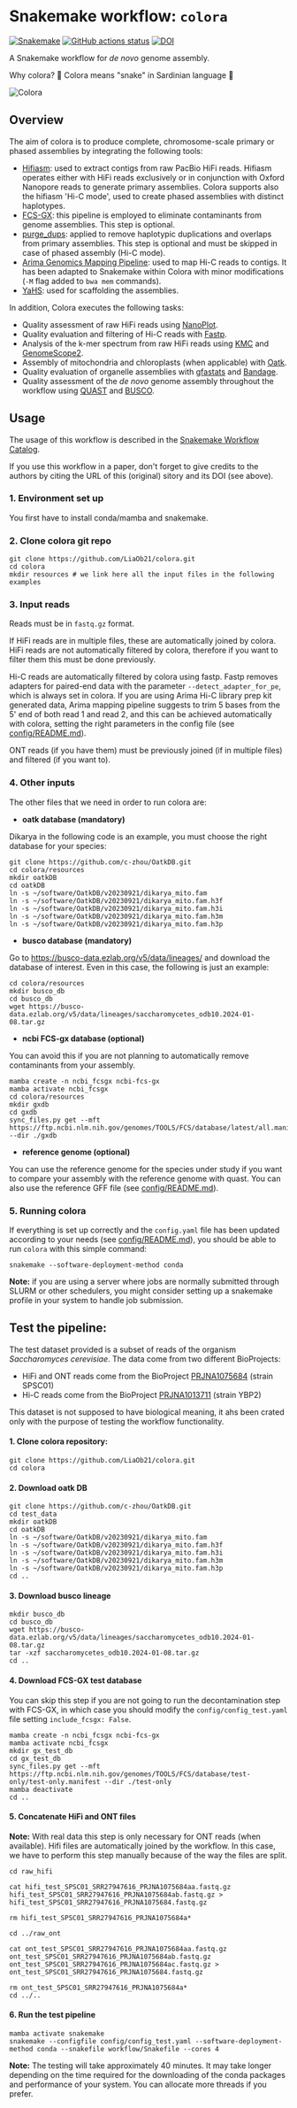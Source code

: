 # Snakemake workflow: `colora`

[![Snakemake](https://img.shields.io/badge/snakemake-≥6.3.0-brightgreen.svg)](https://snakemake.github.io)
[![GitHub actions status](https://github.com/LiaOb21/colora/workflows/Tests/badge.svg?branch=main)](https://github.com/LiaOb21/colora/actions?query=branch%3Amain+workflow%3ATests)
[![DOI](https://zenodo.org/badge/730752023.svg)](https://zenodo.org/doi/10.5281/zenodo.10728679)

A Snakemake workflow for *de novo* genome assembly.

Why colora? :snake: Colora means "snake" in Sardinian language :snake: 

![Colora](https://github.com/LiaOb21/colora/assets/96196229/20fbc901-ae09-4c02-9278-f996e834a7ea)

## Overview

The aim of colora is to produce complete, chromosome-scale primary or phased assemblies by integrating the following tools:

- [Hifiasm](https://github.com/chhylp123/hifiasm): used to extract contigs from raw PacBio HiFi reads. Hifiasm operates either with HiFi reads exclusively or in conjunction with Oxford Nanopore reads to generate primary assemblies. Colora supports also the hifiasm 'Hi-C mode', used to create phased assemblies with distinct haplotypes.
- [FCS-GX](https://github.com/ncbi/fcs-gx): this pipeline is employed to eliminate contaminants from genome assemblies. This step is optional.
- [purge_dups](https://github.com/dfguan/purge_dups): applied to remove haplotypic duplications and overlaps from primary assemblies. This step is optional and must be skipped in case of phased assembly (Hi-C mode).
- [Arima Genomics Mapping Pipeline](https://github.com/ArimaGenomics/mapping_pipeline): used to map Hi-C reads to contigs. It has been adapted to Snakemake within Colora with minor modifications (`-M` flag added to `bwa mem` commands).
- [YaHS](https://github.com/c-zhou/yahs): used for scaffolding the assemblies.

In addition, Colora executes the following tasks:

- Quality assessment of raw HiFi reads using [NanoPlot](https://github.com/wdecoster/NanoPlot).
- Quality evaluation and filtering of Hi-C reads with [Fastp](https://github.com/OpenGene/fastp).
- Analysis of the k-mer spectrum from raw HiFi reads using [KMC](https://github.com/refresh-bio/KMC) and [GenomeScope2](https://github.com/tbenavi1/genomescope2.0).
- Assembly of mitochondria and chloroplasts (when applicable) with [Oatk](https://github.com/c-zhou/oatk).
- Quality evaluation of organelle assemblies with [gfastats](https://github.com/vgl-hub/gfastats) and [Bandage](https://github.com/rrwick/Bandage).
- Quality assessment of the *de novo* genome assembly throughout the workflow using [QUAST](https://github.com/ablab/quast) and [BUSCO](https://gitlab.com/ezlab/busco/-/releases#5.7.0).

## Usage

The usage of this workflow is described in the [Snakemake Workflow Catalog](https://snakemake.github.io/snakemake-workflow-catalog/?usage=LiaOb21%2Fcolora).

If you use this workflow in a paper, don't forget to give credits to the authors by citing the URL of this (original) <colora> sitory and its DOI (see above).

### 1. Environment set up

You first have to install conda/mamba and snakemake.

### 2. Clone colora git repo

```
git clone https://github.com/LiaOb21/colora.git
cd colora
mkdir resources # we link here all the input files in the following examples
```

### 3. Input reads

Reads must be in `fastq.gz` format.

If HiFi reads are in multiple files, these are automatically joined by colora. HiFi reads are not automatically filtered by colora, therefore if you want to filter them this must be done previously.

Hi-C reads are automatically filtered by colora using fastp. Fastp removes adapters for paired-end data with the parameter `--detect_adapter_for_pe`, which is always set in colora. If you are using Arima Hi-C library prep kit generated data, Arima mapping pipeline suggests to trim 5 bases from the 5' end of both read 1 and read 2, and this can be achieved automatically with colora, setting the right parameters in the config file (see [config/README.md](https://github.com/LiaOb21/colora/blob/main/config/README.md)).

ONT reads (if you have them) must be previously joined (if in multiple files) and filtered (if you want to).

### 4. Other inputs

The other files that we need in order to run colora are:

- **oatk database (mandatory)**

Dikarya in the following code is an example, you must choose the right database for your species:

```
git clone https://github.com/c-zhou/OatkDB.git
cd colora/resources
mkdir oatkDB
cd oatkDB
ln -s ~/software/OatkDB/v20230921/dikarya_mito.fam
ln -s ~/software/OatkDB/v20230921/dikarya_mito.fam.h3f
ln -s ~/software/OatkDB/v20230921/dikarya_mito.fam.h3i
ln -s ~/software/OatkDB/v20230921/dikarya_mito.fam.h3m
ln -s ~/software/OatkDB/v20230921/dikarya_mito.fam.h3p
```

- **busco database (mandatory)**

Go to https://busco-data.ezlab.org/v5/data/lineages/ and download the database of interest.
Even in this case, the following is just an example:

```
cd colora/resources
mkdir busco_db
cd busco_db
wget https://busco-data.ezlab.org/v5/data/lineages/saccharomycetes_odb10.2024-01-08.tar.gz
```

- **ncbi FCS-gx database (optional)** 

You can avoid this if you are not planning to automatically remove contaminants from your assembly.

```
mamba create -n ncbi_fcsgx ncbi-fcs-gx
mamba activate ncbi_fcsgx
cd colora/resources
mkdir gxdb
cd gxdb
sync_files.py get --mft https://ftp.ncbi.nlm.nih.gov/genomes/TOOLS/FCS/database/latest/all.manifest --dir ./gxdb
```
- **reference genome (optional)**

You can use the reference genome for the species under study if you want to compare your assembly with the reference genome with quast. You can also use the reference GFF file (see [config/README.md](https://github.com/LiaOb21/colora/blob/main/config/README.md)).

### 5. Running colora

If everything is set up correctly and the `config.yaml` file has been updated according to your needs (see [config/README.md](https://github.com/LiaOb21/colora/blob/main/config/README.md)), you should be able to run `colora` with this simple command:

```
snakemake --software-deployment-method conda
```

**Note:** if you are using a server where jobs are normally submitted through SLURM or other schedulers, you might consider setting up a snakemake profile in your system to handle job submission.


## Test the pipeline:

The test dataset provided is a subset of reads of the organism *Saccharomyces cerevisiae*. The data come from two different BioProjects:
- HiFi and ONT reads come from the BioProject [PRJNA1075684](https://www.ncbi.nlm.nih.gov/bioproject?LinkName=sra_bioproject&from_uid=31877222) (strain SPSC01)
- Hi-C reads come from the BioProject [PRJNA1013711](https://www.ncbi.nlm.nih.gov/bioproject?LinkName=sra_bioproject&from_uid=31374389) (strain YBP2)

This dataset is not supposed to have biological meaning, it ahs been crated only with the purpose of testing the workflow functionality. 

#### 1. Clone colora repository:

```
git clone https://github.com/LiaOb21/colora.git
cd colora
```

#### 2. Download oatk DB

```
git clone https://github.com/c-zhou/OatkDB.git
cd test_data
mkdir oatkDB
cd oatkDB
ln -s ~/software/OatkDB/v20230921/dikarya_mito.fam
ln -s ~/software/OatkDB/v20230921/dikarya_mito.fam.h3f
ln -s ~/software/OatkDB/v20230921/dikarya_mito.fam.h3i
ln -s ~/software/OatkDB/v20230921/dikarya_mito.fam.h3m
ln -s ~/software/OatkDB/v20230921/dikarya_mito.fam.h3p
cd ..
```
#### 3. Download busco lineage
  
```
mkdir busco_db
cd busco_db
wget https://busco-data.ezlab.org/v5/data/lineages/saccharomycetes_odb10.2024-01-08.tar.gz
tar -xzf saccharomycetes_odb10.2024-01-08.tar.gz
cd ..
```

#### 4. Download FCS-GX test database 

You can skip this step if you are not going to run the decontamination step with FCS-GX, in which case you should modify the `config/config_test.yaml` file setting `include_fcsgx: False`.

```
mamba create -n ncbi_fcsgx ncbi-fcs-gx
mamba activate ncbi_fcsgx
mkdir gx_test_db
cd gx_test_db
sync_files.py get --mft https://ftp.ncbi.nlm.nih.gov/genomes/TOOLS/FCS/database/test-only/test-only.manifest --dir ./test-only
mamba deactivate
cd ..
```

#### 5. Concatenate HiFi and ONT files

**Note:** With real data this step is only necessary for ONT reads (when available). Hifi files are automatically joined by the workflow. In this case, we have to perform this step manually because of the way the files are split. 


```
cd raw_hifi

cat hifi_test_SPSC01_SRR27947616_PRJNA1075684aa.fastq.gz hifi_test_SPSC01_SRR27947616_PRJNA1075684ab.fastq.gz > hifi_test_SPSC01_SRR27947616_PRJNA1075684.fastq.gz

rm hifi_test_SPSC01_SRR27947616_PRJNA1075684a*

cd ../raw_ont 

cat ont_test_SPSC01_SRR27947616_PRJNA1075684aa.fastq.gz ont_test_SPSC01_SRR27947616_PRJNA1075684ab.fastq.gz ont_test_SPSC01_SRR27947616_PRJNA1075684ac.fastq.gz > ont_test_SPSC01_SRR27947616_PRJNA1075684.fastq.gz

rm ont_test_SPSC01_SRR27947616_PRJNA1075684a*
cd ../..
```
 
#### 6. Run the test pipeline

```
mamba activate snakemake
snakemake --configfile config/config_test.yaml --software-deployment-method conda --snakefile workflow/Snakefile --cores 4
```

**Note:** The testing will take approximately 40 minutes. It may take longer depending on the time required for the downloading of the conda packages and performance of your system. You can allocate more threads if you prefer.
